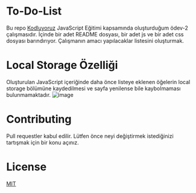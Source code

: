 # To-Do-List
Bu repo [Kodluyoruz](https://www.kodluyoruz.org/) JavaScript Eğitimi kapsamında oluşturduğum ödev-2 çalışmasıdır. İçinde bir adet README dosyası, bir adet js ve bir adet css dosyası barındırıyor. Çalışmanın amacı yapılacaklar listesini oluşturmak.
# Local Storage Özelliği
Oluşturulan JavaScript içeriğinde daha önce listeye eklenen öğelerin local storage bölümüne kaydedilmesi ve sayfa yenilense bile kaybolmaması bulunmamaktadır.
![image](https://github.com/edoganenerji/kodluyoruzilkrepo/tree/todolist/%C3%B6dev-2/images/todolist.PNG)



# Contributing
Pull requestler kabul edilir. Lütfen önce neyi değiştirmek istediğinizi tartışmak için bir konu açınız.
# License 
[MIT](https://choosealicense.com/licenses/mit/)
